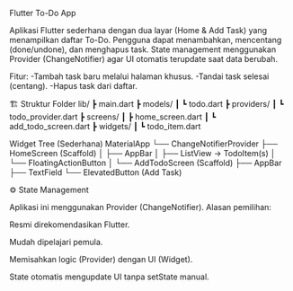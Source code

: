 Flutter To-Do App

Aplikasi Flutter sederhana dengan dua layar (Home & Add Task) yang menampilkan daftar To-Do.
Pengguna dapat menambahkan, mencentang (done/undone), dan menghapus task.
State management menggunakan Provider (ChangeNotifier) agar UI otomatis terupdate saat data berubah.

Fitur:
-Tambah task baru melalui halaman khusus.
-Tandai task selesai (centang).
-Hapus task dari daftar.

🏗 Struktur Folder
lib/
 ┣ main.dart
 ┣ models/
 ┃   ┗ todo.dart
 ┣ providers/
 ┃   ┗ todo_provider.dart
 ┣ screens/
 ┃   ┣ home_screen.dart
 ┃   ┗ add_todo_screen.dart
 ┣ widgets/
 ┃   ┗ todo_item.dart

Widget Tree (Sederhana)
MaterialApp
 └── ChangeNotifierProvider<TodoProvider>
      ├── HomeScreen (Scaffold)
      │    ├── AppBar
      │    ├── ListView -> TodoItem(s)
      │    └── FloatingActionButton
      │
      └── AddTodoScreen (Scaffold)
           ├── AppBar
           ├── TextField
           └── ElevatedButton (Add Task)

⚙️ State Management

Aplikasi ini menggunakan Provider (ChangeNotifier).
Alasan pemilihan:

Resmi direkomendasikan Flutter.

Mudah dipelajari pemula.

Memisahkan logic (Provider) dengan UI (Widget).

State otomatis mengupdate UI tanpa setState manual.
